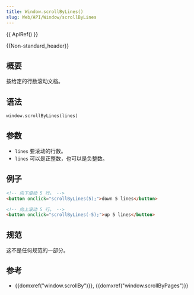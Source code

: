 ```yaml
---
title: Window.scrollByLines()
slug: Web/API/Window/scrollByLines
---
```

{{ ApiRef() }}

{{Non-standard_header}}

## 概要

按给定的行数滚动文档。

## 语法

```plain
window.scrollByLines(lines)
```

## 参数

- `lines` 要滚动的行数。
- `lines` 可以是正整数，也可以是负整数。

## 例子

```html
<!-- 向下滚动 5 行。 -->
<button onclick="scrollByLines(5);">down 5 lines</button>
```

```html
<!-- 向上滚动 5 行。 -->
<button onclick="scrollByLines(-5);">up 5 lines</button>
```

## 规范

这不是任何规范的一部分。

## 参考

- {{domxref("window.scrollBy")}}, {{domxref("window.scrollByPages")}}
